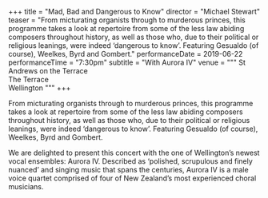 +++
title = "Mad, Bad and Dangerous to Know"
director = "Michael Stewart"
teaser = "From micturating organists through to murderous princes, this programme takes a look at repertoire from some of the less law abiding composers throughout history, as well as those who, due to their political or religious leanings, were indeed ‘dangerous to know’. Featuring Gesualdo (of course), Weelkes, Byrd and Gombert."
performanceDate = 2019-06-22
performanceTime = "7:30pm"
subtitle = "With Aurora IV"
venue = """
St Andrews on the Terrace  
The Terrace  
Wellington
"""
+++

From micturating organists through to murderous princes, this programme takes a look at repertoire from some of the less law abiding composers throughout history, as well as those who, due to their political or religious leanings, were indeed ‘dangerous to know’. Featuring Gesualdo (of course), Weelkes, Byrd and Gombert.


  

We are delighted to present this concert with the one of Wellington’s newest vocal ensembles: Aurora IV. Described as ‘polished, scrupulous and finely nuanced’ and singing music that spans the centuries, Aurora IV is a male voice quartet comprised of four of New Zealand’s most experienced choral musicians.
